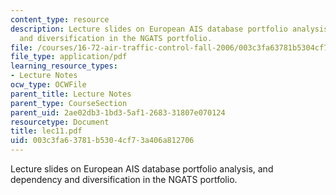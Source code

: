 ```yaml
---
content_type: resource
description: Lecture slides on European AIS database portfolio analysis, and dependency
  and diversification in the NGATS portfolio.
file: /courses/16-72-air-traffic-control-fall-2006/003c3fa63781b5304cf73a406a812706_lec11.pdf
file_type: application/pdf
learning_resource_types:
- Lecture Notes
ocw_type: OCWFile
parent_title: Lecture Notes
parent_type: CourseSection
parent_uid: 2ae02db3-1bd3-5af1-2683-31807e070124
resourcetype: Document
title: lec11.pdf
uid: 003c3fa6-3781-b530-4cf7-3a406a812706
---
```

Lecture slides on European AIS database portfolio analysis, and dependency and diversification in the NGATS portfolio.

